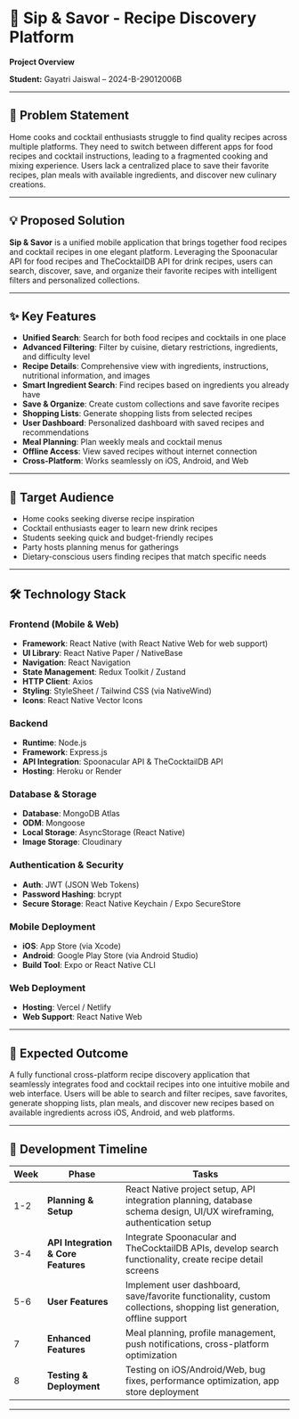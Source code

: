 # 🍹 Sip & Savor - Recipe Discovery Platform

**Project Overview**

**Student:** Gayatri Jaiswal – 2024-B-29012006B

---

## 🎯 Problem Statement

Home cooks and cocktail enthusiasts struggle to find quality recipes across multiple platforms. They need to switch between different apps for food recipes and cocktail instructions, leading to a fragmented cooking and mixing experience. Users lack a centralized place to save their favorite recipes, plan meals with available ingredients, and discover new culinary creations.

---

## 💡 Proposed Solution

**Sip & Savor** is a unified mobile application that brings together food recipes and cocktail recipes in one elegant platform. Leveraging the Spoonacular API for food recipes and TheCocktailDB API for drink recipes, users can search, discover, save, and organize their favorite recipes with intelligent filters and personalized collections.

---

## ✨ Key Features

* **Unified Search**: Search for both food recipes and cocktails in one place
* **Advanced Filtering**: Filter by cuisine, dietary restrictions, ingredients, and difficulty level
* **Recipe Details**: Comprehensive view with ingredients, instructions, nutritional information, and images
* **Smart Ingredient Search**: Find recipes based on ingredients you already have
* **Save & Organize**: Create custom collections and save favorite recipes
* **Shopping Lists**: Generate shopping lists from selected recipes
* **User Dashboard**: Personalized dashboard with saved recipes and recommendations
* **Meal Planning**: Plan weekly meals and cocktail menus
* **Offline Access**: View saved recipes without internet connection
* **Cross-Platform**: Works seamlessly on iOS, Android, and Web

---

## 👥 Target Audience

* Home cooks seeking diverse recipe inspiration
* Cocktail enthusiasts eager to learn new drink recipes
* Students seeking quick and budget-friendly recipes
* Party hosts planning menus for gatherings
* Dietary-conscious users finding recipes that match specific needs

---

## 🛠️ Technology Stack

### Frontend (Mobile & Web)
* **Framework**: React Native (with React Native Web for web support)
* **UI Library**: React Native Paper / NativeBase
* **Navigation**: React Navigation
* **State Management**: Redux Toolkit / Zustand
* **HTTP Client**: Axios
* **Styling**: StyleSheet / Tailwind CSS (via NativeWind)
* **Icons**: React Native Vector Icons

### Backend
* **Runtime**: Node.js
* **Framework**: Express.js
* **API Integration**: Spoonacular API & TheCocktailDB API
* **Hosting**: Heroku or Render

### Database & Storage
* **Database**: MongoDB Atlas
* **ODM**: Mongoose
* **Local Storage**: AsyncStorage (React Native)
* **Image Storage**: Cloudinary

### Authentication & Security
* **Auth**: JWT (JSON Web Tokens)
* **Password Hashing**: bcrypt
* **Secure Storage**: React Native Keychain / Expo SecureStore

### Mobile Deployment
* **iOS**: App Store (via Xcode)
* **Android**: Google Play Store (via Android Studio)
* **Build Tool**: Expo or React Native CLI

### Web Deployment
* **Hosting**: Vercel / Netlify
* **Web Support**: React Native Web

---

## 🎯 Expected Outcome

A fully functional cross-platform recipe discovery application that seamlessly integrates food and cocktail recipes into one intuitive mobile and web interface. Users will be able to search and filter recipes, save favorites, generate shopping lists, plan meals, and discover new recipes based on available ingredients across iOS, Android, and web platforms.

---

## 📅 Development Timeline

| Week | Phase | Tasks |
|------|-------|-------|
| 1-2 | **Planning & Setup** | React Native project setup, API integration planning, database schema design, UI/UX wireframing, authentication setup |
| 3-4 | **API Integration & Core Features** | Integrate Spoonacular and TheCocktailDB APIs, develop search functionality, create recipe detail screens |
| 5-6 | **User Features** | Implement user dashboard, save/favorite functionality, custom collections, shopping list generation, offline support |
| 7 | **Enhanced Features** | Meal planning, profile management, push notifications, cross-platform optimization |
| 8 | **Testing & Deployment** | Testing on iOS/Android/Web, bug fixes, performance optimization, app store deployment |

---

